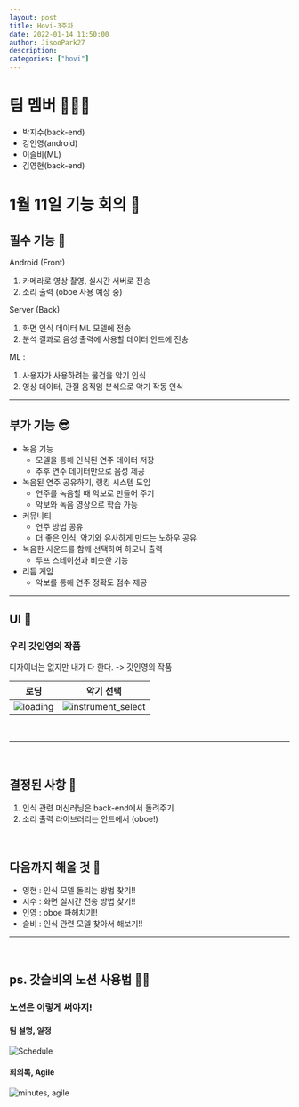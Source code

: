 ```yaml
---
layout: post
title: Hovi-3주차
date: 2022-01-14 11:50:00
author: JisooPark27
description:
categories: ["hovi"]
---
```


# 팀 멤버 🧑‍🤝‍🧑

-   박지수(back-end)
-   강인영(android)
-   이슬비(ML)
-   김영현(back-end)

# 1월 11일 기능 회의 💪

## 필수 기능 🎻

Android (Front)
 1. 카메라로 영상 촬영, 실시간 서버로 전송
 2. 소리 출력 (oboe 사용 예상 중)

Server (Back)
 1. 화면 인식 데이터 ML 모델에 전송
 2. 분석 결과로 음성 출력에 사용할 데이터 안드에 전송

ML : 
 1. 사용자가 사용하려는 물건을 악기 인식
 2. 영상 데이터, 관절 움직임 분석으로 악기 작동 인식

 ---


## 부가 기능 😎

- 녹음 기능 
    - 모델을 통해 인식된 연주 데이터 저장
    - 추후 연주 데이터만으로 음성 제공
- 녹음된 연주 공유하기, 랭킹 시스템 도입
    - 연주를 녹음할 때 악보로 만들어 주기
    - 악보와 녹음 영상으로 학습 가능
- 커뮤니티
    - 연주 방법 공유
    - 더 좋은 인식, 악기와 유사하게 만드는 노하우 공유
- 녹음한 사운드를 함께 선택하여 하모니 출력
    - 루프 스테이션과 비슷한 기능
- 리듬 게임
    - 악보를 통해 연주 정확도 점수 제공

---

## UI 👀

### 우리 갓인영의 작품

디자이너는 없지만 내가 다 한다. -> 갓인영의 작품


|로딩|악기 선택|
|:-----:|:-----:|
|![loading](https://images.velog.io/images/jisoo/post/2d78c404-6e4b-44cc-b014-bf2ae652f5cd/2022-01-15-15-53-39.png)|![instrument_select](https://images.velog.io/images/jisoo/post/25e0b37c-1819-46af-96ef-6b8334ac96c8/2022-01-15-15-54-17.png)|

<br>

---
<br>

## 결정된 사항 🤔

1. 인식 관련 머신러닝은 back-end에서 돌려주기
2. 소리 출력 라이브러리는 안드에서 (oboe!)

<br>

## 다음까지 해올 것 🤑

- 영현 : 인식 모델 돌리는 방법 찾기!!
- 지수 : 화면 실시간 전송 방법 찾기!!
- 인영 : oboe 파헤치기!!
- 슬비 : 인식 관련 모델 찾아서 해보기!!

---
<br>

## ps. 갓슬비의 노션 사용법 💁‍♀️

### 노션은 이렇게 써야지!

#### 팀 설명, 일정
![Schedule](https://images.velog.io/images/jisoo/post/85133dc6-d492-4f12-b4b0-7707634dba43/2022-01-15-16-03-49.png)

#### 회의록, Agile
![minutes, agile](https://images.velog.io/images/jisoo/post/5ce36fff-6592-47be-9067-c9e8a5c15db1/2022-01-15-16-04-05.png)